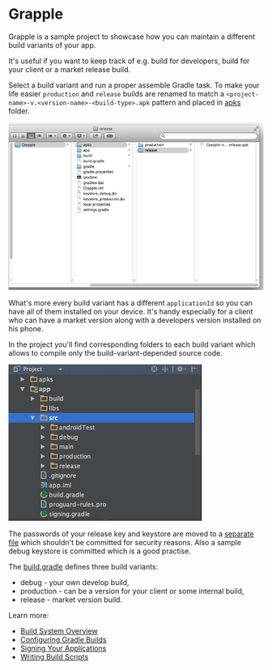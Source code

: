 # Grapple
Grapple is a sample project to showcase how you can maintain a different build variants of your app.

It's useful if you want to keep track of e.g. build for developers, build for your client or a market release build.

Select a build variant and run a proper assemble Gradle task. To make your life easier `production` and `release` builds are renamed to match a `<project-name>-v.<version-name>-<build-type>.apk` pattern and placed in [apks] folder.

![](readme_files/folder_structure.png)

What's more every build variant has a different `applicationId` so you can have all of them installed on your device. It's handy especially for a client who can have a market version along with a developers version installed on his phone.

In the project you'll find corresponding folders to each build variant which allows to compile only the build-variant-depended source code.

![](readme_files/build_types_folders.png)

The passwords of your release key and keystore are moved to a [separate file] which shouldn't be committed for security reasons. Also a sample debug keystore is committed which is a good practise.

The [build.gradle] defines three build variants:
 - debug - your own develop build,
 - production - can be a version for your client or some internal build,
 - release - market version build.
 
Learn more:
 - [Build System Overview]
 - [Configuring Gradle Builds]
 - [Signing Your Applications]
 - [Writing Build Scripts]
 
[apks]:https://github.com/MateuszMlodawski/Grapple/tree/master/apks
[separate file]:https://github.com/MateuszMlodawski/Grapple/blob/master/app/signing.gradle
[build.gradle]:https://github.com/MateuszMlodawski/Grapple/blob/master/app/build.gradle

[Build System Overview]:http://developer.android.com/sdk/installing/studio-build.html
[Configuring Gradle Builds]:https://developer.android.com/tools/building/configuring-gradle.html
[Signing Your Applications]:http://developer.android.com/tools/publishing/app-signing.html
[Writing Build Scripts]:https://www.gradle.org/docs/current/userguide/writing_build_scripts.html
